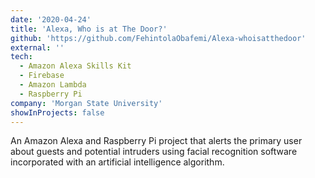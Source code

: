 ```yaml
---
date: '2020-04-24'
title: 'Alexa, Who is at The Door?'
github: 'https://github.com/FehintolaObafemi/Alexa-whoisatthedoor'
external: ''
tech:
  - Amazon Alexa Skills Kit
  - Firebase
  - Amazon Lambda
  - Raspberry Pi
company: 'Morgan State University'
showInProjects: false
---
```


An Amazon Alexa and Raspberry Pi project that alerts the primary user about guests and potential intruders using facial recognition software incorporated with an artificial intelligence algorithm.
